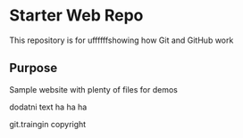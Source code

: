 # Starter Web Repo

This repository is for uffffffshowing how Git and GitHub work

## Purpose

Sample website with plenty of files for demos


dodatni text ha ha ha

git.traingin copyright